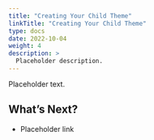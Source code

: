 ```yaml
---
title: "Creating Your Child Theme"
linkTitle: "Creating Your Child Theme"
type: docs
date: 2022-10-04
weight: 4
description: >
  Placeholder description. 
---
```

Placeholder text.

## What’s Next?

- Placeholder link